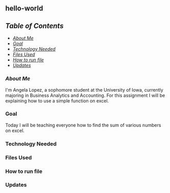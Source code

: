 ## hello-world
## *Table of Contents*
- [*About Me*](#About-Me)
- [*Goal*](#Goal)
- [*Technology Needed*](#Technology-Needed)
- [*Files Used*](#Files-Used)
- [*How to run file*](#How-to-run-file)
- [*Updates*](#versioning)

### *About Me*

I'm Angela Lopez, a sophomore student at the University of Iowa, currently majoring in Business Analytics and Accounting. For this assignment I will be explaining how to use a simple function on excel.

### Goal

Today I will be teaching everyone how to find the sum of various numbers on excel. 

### Technology Needed

### Files Used

### How to run file

### Updates
